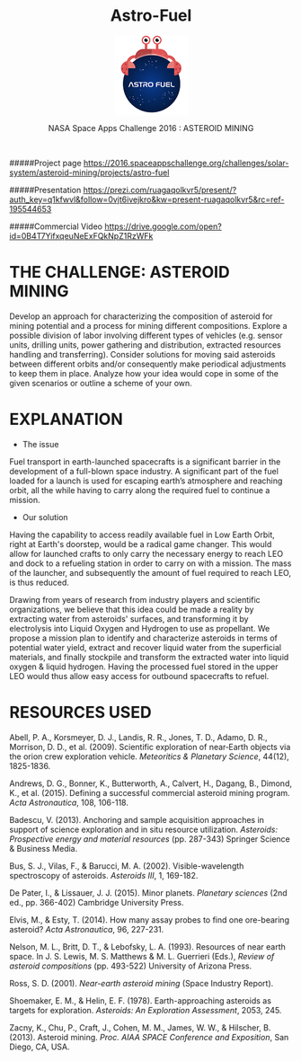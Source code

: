 
<h1 align="center">Astro-Fuel</h1>

  <p align="center">
    <img  align="center" src="https://raw.githubusercontent.com/Alumet/Astro-Fuel/master/Astro%20Fuel%20logo.png">
  </p>
  
  <p align="center">NASA Space Apps Challenge 2016 : ASTEROID MINING </p>
  <p><br></p>

#####Project page
https://2016.spaceappschallenge.org/challenges/solar-system/asteroid-mining/projects/astro-fuel

#####Presentation
https://prezi.com/ruagaqolkvr5/present/?auth_key=q1kfwvl&follow=0vjt6ivejkro&kw=present-ruagaqolkvr5&rc=ref-195544653

#####Commercial Video
https://drive.google.com/open?id=0B4T7YifxqeuNeExFQkNpZ1RzWFk

# THE CHALLENGE: ASTEROID MINING

Develop an approach for characterizing the composition of asteroid for mining potential and a process for mining different compositions. Explore a possible division of labor involving different types of vehicles (e.g. sensor units, drilling units, power gathering and distribution, extracted resources handling and transferring). Consider solutions for moving said asteroids between different orbits and/or consequently make periodical adjustments to keep them in place. Analyze how your idea would cope in some of the given scenarios or outline a scheme of your own.

# EXPLANATION

-	The issue

Fuel transport in earth-launched spacecrafts is a significant barrier in the development of a full-blown space industry. A significant part of the fuel loaded for a launch is used for escaping earth’s atmosphere and reaching orbit, all the while having to carry along the required fuel to continue a mission.

-	Our solution

Having the capability to access readily available fuel in Low Earth Orbit, right at Earth's doorstep, would be a radical game changer. This would allow for launched crafts to only carry the necessary energy to reach LEO and dock to a refueling station in order to carry on with a mission. The mass of the launcher, and subsequently the amount of fuel required to reach LEO, is thus reduced.

Drawing from years of research from industry players and scientific organizations, we believe that this idea could be made a reality by extracting water from asteroids' surfaces, and transforming it by electrolysis into Liquid Oxygen and Hydrogen to use as propellant. We propose a mission plan to identify and characterize asteroids in terms of potential water yield, extract and recover liquid water from the superficial materials, and finally stockpile and transform the extracted water into liquid oxygen & liquid hydrogen. Having the processed fuel stored in the upper LEO would thus allow easy access for outbound spacecrafts to refuel.


# RESOURCES USED

Abell, P. A., Korsmeyer, D. J., Landis, R. R., Jones, T. D., Adamo, D. R., Morrison, D. D., et al. (2009). Scientific exploration of near‐Earth objects via the orion crew exploration vehicle. *Meteoritics & Planetary Science*, 44(12), 1825-1836.

Andrews, D. G., Bonner, K., Butterworth, A., Calvert, H., Dagang, B., Dimond, K., et al. (2015). Defining a successful commercial asteroid mining program. *Acta Astronautica*, 108, 106-118.

Badescu, V. (2013). Anchoring and sample acquisition approaches in support of science exploration and in situ resource utilization. *Asteroids: Prospective energy and material resources* (pp. 287-343) Springer Science & Business Media.

Bus, S. J., Vilas, F., & Barucci, M. A. (2002). Visible-wavelength spectroscopy of asteroids. *Asteroids III*, 1, 169-182.

De Pater, I., & Lissauer, J. J. (2015). Minor planets. *Planetary sciences* (2nd ed., pp. 366-402) Cambridge University Press.

Elvis, M., & Esty, T. (2014). How many assay probes to find one ore-bearing asteroid? *Acta Astronautica*, 96, 227-231.

Nelson, M. L., Britt, D. T., & Lebofsky, L. A. (1993). Resources of near earth space. In J. S. Lewis, M. S. Matthews & M. L. Guerrieri (Eds.), *Review of asteroid compositions* (pp. 493-522) University of Arizona Press.

Ross, S. D. (2001). *Near-earth asteroid mining* (Space Industry Report).

Shoemaker, E. M., & Helin, E. F. (1978). Earth-approaching asteroids as targets for exploration. *Asteroids: An Exploration Assessment*, 2053, 245.

Zacny, K., Chu, P., Craft, J., Cohen, M. M., James, W. W., & Hilscher, B. (2013). Asteroid mining. *Proc. AIAA SPACE Conference and Exposition*, San Diego, CA, USA.
